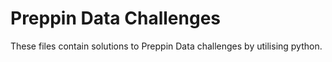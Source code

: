 # Preppin Data Challenges
These files contain solutions to Preppin Data challenges by utilising python.

